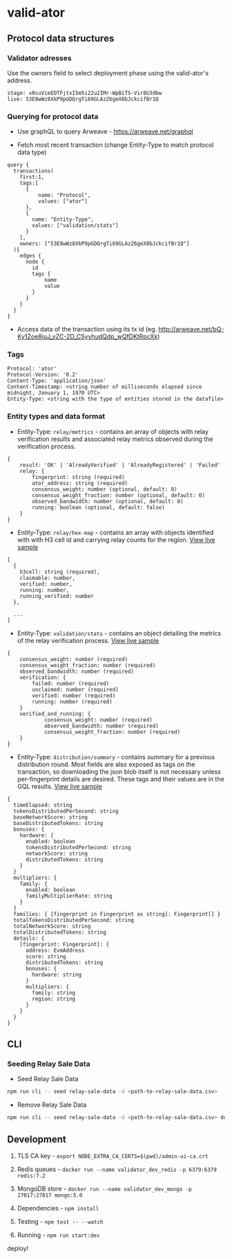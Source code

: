 # valid-ator

## Protocol data structures

### Validator adresses
Use the owners field to select deployment phase using the valid-ator's address.
```
stage: x0cuVieEDTFjtxI5m5i22u2IMr-WpBiTS-Vir8U3dbw
live: 53E8wWz8XkP9pGDQrgTi69GLAzZ6geX8bJckcifBr1Q
```

### Querying for protocol data

- Use graphQL to query Arweave - https://arweave.net/graphql

- Fetch most recent transaction (change Entity-Type to match protocol data type)
```
query {
  transactions(
    first:1,
    tags:[
      {
          name: "Protocol",
          values: ["ator"]
      },
      {
        name: "Entity-Type",
        values: ["validation/stats"]
      }
    ],
    owners: ["53E8wWz8XkP9pGDQrgTi69GLAzZ6geX8bJckcifBr1Q"]
  ){
    edges {
      node {
        id
        tags {
            name
            value
        }
      }
    }
  }
}
```

- Access data of the transaction using its tx id (eg. http://arweave.net/bQ-Ky1Zoe8iuJ_vZC-2D_C5yyhudQdp_wQfDKtRpcXk)

### Tags
```
Protocol: 'ator'
Protocol-Version: '0.2'
Content-Type: 'application/json'
Content-Timestamp: <string number of milliseconds elapsed since midnight, January 1, 1970 UTC>
Entity-Type: <string with the type of entities stored in the datafile>
```

### Entity types and data format

* Entity-Type: `relay/metrics` - contains an array of objects with relay verification results and associated relay metrics observed during the verification process.

```
{
    result: 'OK' | 'AlreadyVerified' | 'AlreadyRegistered' | 'Failed'
    relay: {
        fingerprint: string (required)
        ator_address: string (required)
        consensus_weight: number (optional, default: 0)
        consensus_weight_fraction: number (optional, default: 0)
        observed_bandwidth: number (optional, default: 0)
        running: boolean (optional, default: false)
    }
}
```

* Entity-Type: `relay/hex-map` - contains an array with objects identified with with H3 cell id and carrying relay counts for the region. [View live sample](http://arweave.net/FD-0d2X9WWbvflTet32PLD1Ur0JSDeB-6jkRLTQ6vBk)

```
[
  {
    h3cell: string (required),
    claimable: number,
    verified: number,
    running: number,
    running_verified: number
  },
  
  ...
]
```

* Entity-Type: `validation/stats` - contains an object detailing the metrics of the relay verification process.  [View live sample](http://arweave.net/AHtmz9nOA1L8QSdBf_miBN9CzwbbNPi-YyE9V1d2U9c)

```
{
    consensus_weight: number (required)
    consensus_weight_fraction: number (required)
    observed_bandwidth: number (required)
    verification: {
        failed: number (required)
        unclaimed: number (required)
        verified: number (required)
        running: number (required)
    }
    verified_and_running: {
            consensus_weight: number (required)
            observed_bandwidth: number (required)
            consensus_weight_fraction: number (required)
    }
}
```

* Entity-Type: `distribution/summary` - contains summary for a previous distribution round.  Most fields are also exposed as tags on the transaction, so downloading the json blob itself is not necessary unless per-fingerprint details are desired.  These tags and their values are in the GQL results. [View live sample](...)
```
{
  timeElapsed: string
  tokensDistributedPerSecond: string
  baseNetworkScore: string
  baseDistributedTokens: string
  bonuses: {
    hardware: {
      enabled: boolean
      tokensDistributedPerSecond: string
      networkScore: string
      distributedTokens: string
    }
  }
  multipliers: {
    family: {
      enabled: boolean
      familyMultiplierRate: string
    }
  }
  families: { [fingerprint in Fingerprint as string]: Fingerprint[] }
  totalTokensDistributedPerSecond: string
  totalNetworkScore: string
  totalDistributedTokens: string
  details: {
    [fingerprint: Fingerprint]: {
      address: EvmAddress
      score: string
      distributedTokens: string
      bonuses: {
        hardware: string
      }
      multipliers: {
        family: string
        region: string
      }
    }
  }
}
```

## CLI

### Seeding Relay Sale Data

- Seed Relay Sale Data
```bash
npm run cli -- seed relay-sale-data -d <path-to-relay-sale-data.csv>
```

- Remove Relay Sale Data
```bash
npm run cli -- seed relay-sale-data -d <path-to-relay-sale-data.csv> down
```

## Development

1. TLS CA key - `export NODE_EXTRA_CA_CERTS=$(pwd)/admin-ui-ca.crt`

2. Redis queues - `docker run --name validator_dev_redis -p 6379:6379 redis:7.2`

3. MongoDB store - `docker run --name validator_dev_mongo -p 27017:27017 mongo:5.0`

4. Dependencies - `npm install`

5. Testing - `npm test -- --watch`

6. Running - `npm run start:dev`

deploy!

